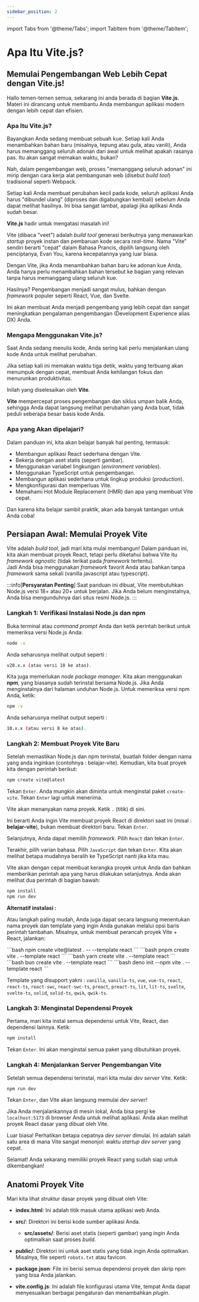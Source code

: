 ```yaml
---
sidebar_position: 2
---
```


import Tabs from '@theme/Tabs';
import TabItem from '@theme/TabItem';

# Apa Itu Vite.js?

## Memulai Pengembangan Web Lebih Cepat dengan Vite.js!

Hallo temen-temen semua, sekarang ini anda berada di bagian **Vite.js**. Materi ini dirancang untuk membantu Anda membangun aplikasi modern dengan lebih cepat dan efisien.

### Apa Itu Vite.js?

Bayangkan Anda sedang membuat sebuah kue. Setiap kali Anda menambahkan bahan baru (misalnya, tepung atau gula, atau vanili), Anda harus memanggang seluruh adonan dari awal untuk melihat apakah rasanya pas. Itu akan sangat memakan waktu, bukan?

Nah, dalam pengembangan web, proses "memanggang seluruh adonan" ini mirip dengan cara kerja alat pembangunan web (disebut _build tool_) tradisional seperti Webpack.

Setiap kali Anda membuat perubahan kecil pada kode, seluruh aplikasi Anda harus "dibundel ulang" (diproses dan digabungkan kembali) sebelum Anda dapat melihat hasilnya. Ini bisa sangat lambat, apalagi jika aplikasi Anda sudah besar.

**Vite.js** hadir untuk mengatasi masalah ini!

Vite (dibaca "veet") adalah _build tool_ generasi berikutnya yang menawarkan _startup_ proyek instan dan pembaruan kode secara _real-time_. Nama "Vite" sendiri berarti "cepat" dalam Bahasa Prancis, dipilih langsung oleh penciptanya, Evan You, karena kecepatannya yang luar biasa.

Dengan Vite, jika Anda menambahkan bahan baru ke adonan kue Anda, Anda hanya perlu menambahkan bahan tersebut ke bagian yang relevan tanpa harus memanggang ulang seluruh kue.

Hasilnya? Pengembangan menjadi sangat mulus, bahkan dengan _framework_ populer seperti React, Vue, dan Svelte.

Ini akan membuat Anda menjadi pengembang yang lebih cepat dan sangat meningkatkan pengalaman pengembangan (Development Experience alias DX) Anda.

### Mengapa Menggunakan Vite.js?

Saat Anda sedang menulis kode, Anda sering kali perlu menjalankan ulang kode Anda untuk melihat perubahan.

Jika setiap kali ini memakan waktu tiga detik, waktu yang terbuang akan menumpuk dengan cepat, membuat Anda kehilangan fokus dan menurunkan produktivitas.

Inilah yang diselesaikan oleh **Vite**.

**Vite** mempercepat proses pengembangan dan siklus umpan balik Anda, sehingga Anda dapat langsung melihat perubahan yang Anda buat, tidak peduli seberapa besar basis kode Anda.

### Apa yang Akan dipelajari?

Dalam panduan ini, kita akan belajar banyak hal penting, termasuk:

- Membangun aplikasi React sederhana dengan Vite.
- Bekerja dengan aset statis (seperti gambar).
- Menggunakan variabel lingkungan (_environment variables_).
- Menggunakan TypeScript untuk pengembangan.
- Membangun aplikasi sederhana untuk lingkup produksi (_production_).
- Mengkonfigurasi dan memperluas Vite.
- Memahami Hot Module Replacement (HMR) dan apa yang membuat Vite cepat.

Dan karena kita belajar sambil praktik, akan ada banyak tantangan untuk Anda coba!

## Persiapan Awal: Memulai Proyek Vite

Vite adalah _build tool_, jadi mari kita mulai membangun! Dalam panduan ini, kita akan membuat proyek React, tetapi perlu diketahui bahwa Vite itu _framework agnostic_ (tidak terikat pada _framework_ tertentu).  
Jadi Anda bisa menggunakan _framework_ favorit Anda atau bahkan tanpa _framework_ sama sekali (vanilla javascript atau typescript).

:::info[**Persyaratan Penting**]
Saat panduan ini dibuat, Vite membutuhkan Node.js versi 18+ atau 20+ untuk berjalan. Jika Anda belum menginstalnya, Anda bisa mengunduhnya dari situs resmi Node.js.
:::

### Langkah 1: Verifikasi Instalasi Node.js dan npm

Buka terminal atau _command prompt_ Anda dan ketik perintah berikut untuk memeriksa versi Node.js Anda:

```bash
node -v
```

Anda seharusnya melihat output seperti :

```bash
v20.x.x (atau versi 18 ke atas).
```

Kita juga memerlukan _node package manager_. Kita akan menggunakan **npm**, yang biasanya sudah terinstal bersama Node.js. Jika Anda menginstalnya dari halaman unduhan Node.js. Untuk memeriksa versi npm Anda, ketik:

```bash
npm -v
```

Anda seharusnya melihat output seperti :

```bash
10.x.x (atau versi 8 ke atas).
```

### Langkah 2: Membuat Proyek Vite Baru

Setelah memastikan Node.js dan npm terinstal, buatlah folder dengan nama yang anda inginkan (contohnya : belajar-vite). Kemudian, kita buat proyek kita dengan perintah berikut:

```bash
npm create vite@latest
```

Tekan `Enter`. Anda mungkin akan diminta untuk menginstal paket `create-vite`. Tekan `Enter` lagi untuk menerima.

Vite akan menanyakan nama proyek. Ketik `.` (titik) di sini.

Ini berarti Anda ingin Vite membuat proyek React di direktori saat ini (misal : **belajar-vite**), bukan membuat direktori baru. Tekan `Enter`.

Selanjutnya, Anda dapat memilih _framework_. Pilih `React` dan tekan `Enter`.

Terakhir, pilih varian bahasa. Pilih `JavaScript` dan tekan `Enter`. Kita akan melihat betapa mudahnya beralih ke TypeScript nanti jika kita mau.

Vite akan dengan cepat membuat kerangka proyek untuk Anda dan bahkan memberikan perintah apa yang harus dilakukan selanjutnya. Anda akan melihat dua perintah di bagian bawah:

```bash
npm install
npm run dev
```

**Alternatif instalasi :**

Atau langkah paling mudah, Anda juga dapat secara langsung menentukan nama proyek dan template yang ingin Anda gunakan melalui opsi baris perintah tambahan. Misalnya, untuk membuat perancah proyek Vite + React, jalankan:

<Tabs>
  <TabItem value="npm" label="npm" default>
    ```bash
    npm create vite@latest . -- --template react
    ```
  </TabItem>
  <TabItem value="pnpm" label="pnpm">
    ```bash
    pnpm create vite . --template react
    ```
  </TabItem>
  <TabItem value="yarn" label="yarn">
    ```bash
    yarn create vite . --template react
    ```
  </TabItem>
  <TabItem value="bun" label="bun">
    ```bash
    bun create vite . --template react
    ```
  </TabItem>
  <TabItem value="deno" label="deno">
    ```bash
    deno init --npm vite . --template react
    ```
  </TabItem>
</Tabs>

Template yang disupport yakni :
`vanilla`, `vanilla-ts`, `vue`, `vue-ts`, `react`, `react-ts`, `react-swc`, `react-swc-ts`, `preact`, `preact-ts`, `lit`, `lit-ts`, `svelte`, `svelte-ts`, `solid`, `solid-ts`, `qwik`, `qwik-ts`.

### Langkah 3: Menginstal Dependensi Proyek

Pertama, mari kita instal semua dependensi untuk Vite, React, dan dependensi lainnya. Ketik:

```bash
npm install
```

Tekan `Enter`. Ini akan menginstal semua paket yang dibutuhkan proyek.

### Langkah 4: Menjalankan Server Pengembangan Vite

Setelah semua dependensi terinstal, mari kita mulai _dev server_ Vite. Ketik:

```bash
npm run dev
```

Tekan `Enter`, dan Vite akan langsung memulai _dev server_!

Jika Anda menjalankannya di mesin lokal, Anda bisa pergi ke `localhost:5173` di browser Anda untuk melihat aplikasi. Anda akan melihat proyek React dasar yang dibuat oleh Vite.

Luar biasa! Perhatikan betapa cepatnya _dev server_ dimulai. Ini adalah salah satu area di mana Vite sangat menonjol: waktu _startup dev server_ yang cepat.

Selamat! Anda sekarang memiliki proyek React yang sudah siap untuk dikembangkan!

## Anatomi Proyek Vite

Mari kita lihat struktur dasar proyek yang dibuat oleh Vite:

- **index.html**: Ini adalah titik masuk utama aplikasi web Anda.
- **src/**: Direktori ini berisi kode sumber aplikasi Anda.
  - **src/assets/**: Berisi aset statis (seperti gambar) yang ingin Anda optimalkan saat proses _build_.
- **public/**: Direktori ini untuk aset statis yang tidak ingin Anda optimalkan. Misalnya, file seperti `robots.txt` atau favicon.

- **package.json**: File ini berisi semua dependensi proyek dan skrip npm yang bisa Anda jalankan.
- **vite.config.js**: Ini adalah file konfigurasi utama Vite, tempat Anda dapat menyesuaikan berbagai pengaturan dan menambahkan _plugin_.
